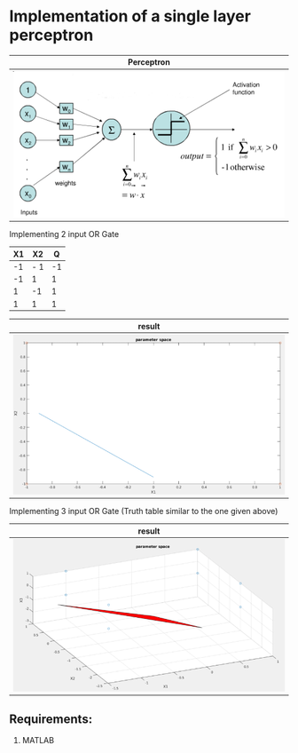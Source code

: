 # Implementation of a single layer perceptron

| Perceptron  | 
| -------------    | 
| ![](./results/perceptron.png) | 

Implementing 2 input OR Gate

| X1            | X2            |            Q |
| ------------- | ------------- |------------- |
|  -1           |- 1            |-1            |    
| -1            | 1             |1             |                                 
|  1            | -1            |1             |                                 
|  1            | 1             |1             |  

| result  | 
| -------------    | 
| ![](./results/2_feature.png )| width=100 | 

Implementing 3 input OR Gate
(Truth table similar to the one given above)

| result  | 
| -------------    | 
| ![](./results/3_feature.png )| width=100 | 

## Requirements:
1. MATLAB
